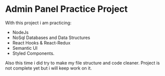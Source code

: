 # Admin Panel Practice Project

 With this project i am practicing: 
 -   NodeJs
-   NoSql Databases and Data Structures
-   React Hooks & React-Redux 
-   Semantic UI 
-   Styled Components.

  Also this time i did try to make my file structure and code cleaner. Project is not complete yet but i will keep work on it.
